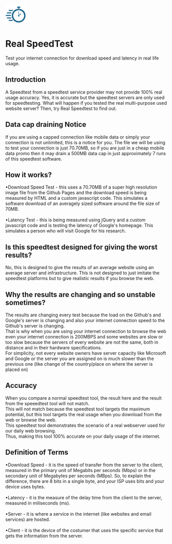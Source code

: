 <img src="resources/favicon.png" alt="LOGO" width="64"  height="64">

# Real SpeedTest
Test your internet connection for download speed and latency in real life usage.

## Introduction
A Speedtest from a speedtest service provider may not provide 100% real usage accuracy. Yes, it is accurate but the speedtest servers are only used for speedtesting. What will happen if you tested the real multi-purpose used website server? Then, try Real Speedtest to find out.

## Data cap draining Notice
If you are using a capped connection like mobile data or simply your connection is not unlimited, this is a notice for you. The file we will be using to test your connection is just 70.70MB, so if you are just in a cheap mobile data promo then it may drain a 500MB data cap in just approximately 7 runs of this speedtest software.

## How it works?
•Download Speed Test - this uses a 70.70MB of a super high resolution image file from the Github Pages and the download speed is being measured by HTML and a custom javascript code. This simulates a software download of an averagely sized software around the file size of 70MB.
<br>
<br>
•Latency Test - this is being measured using jQuery and a custom javascript code and is testing the latency of Google's homepage. This simulates a person who will visit Google for his research.

## Is this speedtest designed for giving the worst results?
No, this is designed to give the results of an average website using an average server and infrastructure. This is not designed to just imitate the speedtest platforms but to give realistic results if you browse the web.

## Why the results are changing and so unstable sometimes?
The results are changing every test because the load on the Github's and Google's server is changing and also your internet connection speed to the Github's server is changing.
<br>
That is why when you are using your internet connection to browse the web even your internet connection is 200MBPS and some websites are slow or too slow because the servers of every website are not the same, both in distance and in their hardware specifications.<br>
For simplicity, not every website owners have server capacity like Microsoft and Google or the server you are assigned on is much slower than the previous one (like change of the country/place on where the server is placed on)
## Accuracy
When you compare a normal speedtest tool, the result here and the result from the speeedtest tool will not match.
<br>
This will not match because the speedtest tool targets the maximum potential, but this tool targets the real usage when you download from the web or browse the web.
<br>
This speedtest tool demonstrates the scenario of a real webserver used for our daily web browsing.
<br>
Thus, making this tool 100% accurate on your daily usage of the internet.

## Definition of Terms
•Download Speed - it is the speed of transfer from the server to the client, measured in the primary unit of Megabits per seconds (Mbps) or in the secondary unit of Megabytes per seconds (MBps). So, to explain the difference, there are 8 bits in a single byte, and your ISP uses bits and your device uses bytes.
<br>
<br>
•Latency - it is the measure of the delay time from the client to the server, measured in miliseconds (ms).
<br>
<br>
•Server - it is where a service in the internet (like websites and email services) are hosted.
<br>
<br>
•Client - it is the device of the costumer that uses the specific service that gets the information from the server.
